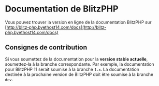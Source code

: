 # Documentation de BlitzPHP

Vous pouvez trouver la version en ligne de la documentation BlitzPHP sur [http://blitz-php.byethost14.com/docs](http://blitz-php.byethost14.com/docs)

## Consignes de contribution

Si vous soumettez de la documentation pour la **version stable actuelle**, soumettez-la à la branche correspondante. Par exemple, la documentation pour BlitzPHP 11 serait soumise à la branche `1.x`. La documentation destinée à la prochaine version de BlitzPHP doit être soumise à la branche `dev`.